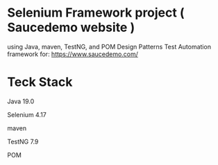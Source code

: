 # Selenium Framework project ( Saucedemo website )
using Java, maven, TestNG, and POM Design Patterns
Test Automation framework for: https://www.saucedemo.com/

# Teck Stack
Java 19.0

Selenium 4.17

maven

TestNG 7.9

POM

